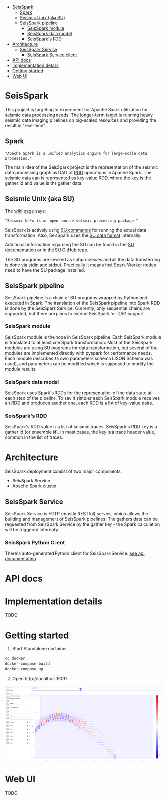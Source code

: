 - [SeisSpark](#seisspark)
  - [Spark](#spark)
  - [Seismic Unix (aka SU)](#seismic-unix-aka-su)
  - [SeisSpark pipeline](#seisspark-pipeline)
    - [SeisSpark module](#seisspark-module)
    - [SeisSpark data model](#seisspark-data-model)
    - [SeisSpark's RDD](#seissparks-rdd)
- [Architecture](#architecture)
  - [SeisSpark Service](#seisspark-service)
    - [SeisSpark Service client](#seisspark-service-client)
- [API docs](#api-docs)
- [Implementation details](#implementation-details)
- [Getting started](#getting-started)
- [Web UI](#web-ui)

# SeisSpark

This project is targeting to experiment for Apache Spark utilization for seismic data processing needs.
The longer-term target is running heavy seismic data imaging pipelines on big-scaled resources and providing the result in "real-time".

## Spark

```
"Apache Spark is a unified analytics engine for large-scale data processing."
```

The main idea of the SeisSpark project is the representation of the seismic data processing graph as DAG of [RDD](https://spark.apache.org/docs/3.0.0/rdd-programming-guide.html) operations in Apache Spark.
The seismic data can is represented as key-value RDD, where the key is the gather id and value is the gather data.

## Seismic Unix (aka SU)

The [wiki page](https://wiki.seismic-unix.org/doku.php) says:
```
"Seismic Un*x is an open source seismic processing package."
```
SeisSpark is actively using [SU commands](https://wiki.seismic-unix.org/tutorials:first_steps) for running the actual data transformation. Also, SeisSpark uses the [SU data format](https://wiki.seismic-unix.org/sudoc:su_data_format) internally.

Additional information regarding the SU can be found in the [SU documentation](https://web.mit.edu/cwpsu_v44r1/sumanual_600dpi_letter.pdf
) or in the [SU GitHub repo](https://github.com/JohnWStockwellJr/SeisUnix).

The SU programs are invoked as subprocesses and all the data transferring is done via stdin and stdout. Practically it means that Spark Worker nodes need to have the SU package installed.

## SeisSpark pipeline

SeisSpark pipeline is a chain of SU programs wrapped by Python and executed in Spark. The translation of the SeisSpark pipeline into Spark RDD is done by the SeisSpark Service. Currently, only sequential chains are supported, but there are plans to extend SeisSpark for DAG support.

### SeisSpark module
SeisSpark module is the node in SeisSpark pipeline. Each SeisSpark module is translated to at least one Spark transformation. Most of the SeisSpark modules are using SU programs for data transformation, but several of the modules are implemented directly with pyspark for performance needs.
Each module describes its own parameters schema (JSON Schema was used), and parameters can be modified which is supposed to modify the module results.

### SeisSpark data model

SeisSpark uses Spark's RDDs for the representation of the data state at each step of the pipeline. To say it simpler each SeisSpark module receives an RDD and produces another one, each RDD is a list of key-value pairs.

### SeisSpark's RDD

SeisSpark's RDD value is a list of seismic traces. SeisSpark's RDD key is a gather id (or ensemble id). In most cases, the key is a trace header value, common in the list of traces.

# Architecture

SeisSpark deployment consist of two major components:
- SeisSpark Service
- Apache Spark cluster

## SeisSpark Service

SeisSpark Service is HTTP (mostly RESTful) service, which allows the building and management of SeisSpark pipelines.
The gathers data can be requested from SeisSpark Service by the gather key - the Spark calculation will be triggered internally.

### SeisSpark Python Client

There's auto-generated Python client for SeisSpark Service.
[see api documentation](src/seisspark_client/README.md)

# API docs



# Implementation details

TODO


# Getting started

1. Start Standalone container

```sh
cd docker
docker-compose build
docker-compose up
```

2. Open http://localhost:9091

![Alt text](/images/pipeline_viewer.png?raw=true "Main Window")

# Web UI

TODO
